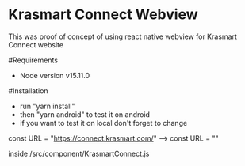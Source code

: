 # Krasmart Connect Webview

This was proof of concept of using react native webview for Krasmart Connect website

#Requirements

- Node version v15.11.0

#Installation

- run "yarn install"
- then "yarn android" to test it on android
- if you want to test it on local don't forget to change 

const URL = "https://connect.krasmart.com/" --> const URL = "<YOUR LOCAL IP ADDRESS>" 

inside /src/component/KrasmartConnect.js